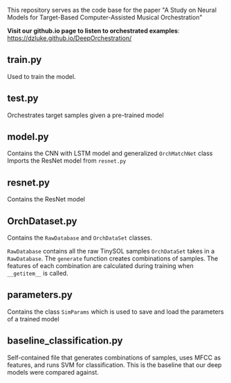 This repository serves as the code base for the paper "A Study on Neural Models for Target-Based Computer-Assisted Musical Orchestration"

**Visit our github.io page to listen to orchestrated examples**: https://dzluke.github.io/DeepOrchestration/

## train.py

Used to train the model.

## test.py

Orchestrates target samples given a pre-trained model

## model.py

Contains the CNN with LSTM model and generalized `OrchMatchNet` class
Imports the ResNet model from `resnet.py`

## resnet.py

Contains the ResNet model

## OrchDataset.py

Contains the `RawDatabase` and `OrchDataSet` classes.

`RawDatabase` contains all the raw TinySOL samples
`OrchDataSet` takes in a `RawDatabase`. The `generate` function creates combinations of samples. The features of each combination are calculated during training when `__getitem__` is called.

## parameters.py

Contains the class `SimParams` which is used to save and load the parameters of a trained model

## baseline_classification.py

Self-contained file that generates combinations of samples, uses MFCC as features, and runs SVM for classification. This is the baseline that our deep models were compared against.



